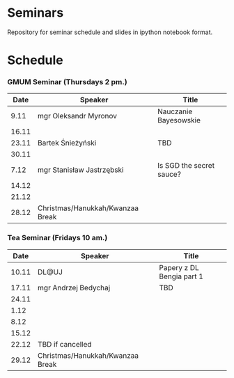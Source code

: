 # Seminars
Repository for seminar schedule and slides in ipython notebook format.

# Schedule
### GMUM Seminar (Thursdays 2 pm.)
| Date  | Speaker                                            | Title                                                      |
|-------|----------------------------------------------------|----------------------------------------------------------- | 
|  9.11 | mgr Oleksandr Myronov                              | Nauczanie Bayesowskie                                      |
| 16.11 |                                                    |                                                            |
| 23.11 | Bartek Śnieżyński                                  | TBD                                                        |
| 30.11 |                                                    |                                                            |
|  7.12 | mgr Stanisław Jastrzębski                          | Is SGD the secret sauce?                                   |
| 14.12 |                                                    |                                                            |
| 21.12 |                                                    |                                                            |
| 28.12 | Christmas/Hanukkah/Kwanzaa Break                   |                                                            |


### Tea Seminar (Fridays 10 am.)
| Date  | Speaker                                            | Title                                                      |
|-------|----------------------------------------------------|----------------------------------------------------------- | 
| 10.11 | DL@UJ                                              | Papery z DL Bengia part 1                                  |
| 17.11 | mgr Andrzej Bedychaj                               | TBD                                                        |
| 24.11 |                                                    |                                                            |
|  1.12 |                                                    |                                                            |
|  8.12 |                                                    |                                                            |
| 15.12 |                                                    |                                                            |
| 22.12 | TBD if cancelled                                   |                                                            |
| 29.12 | Christmas/Hanukkah/Kwanzaa Break                   |                                                            |
